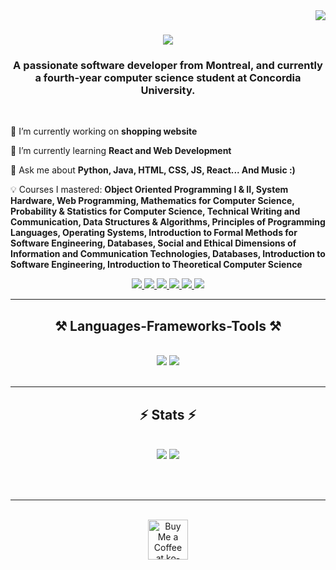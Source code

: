 <img align="right" src="https://visitor-badge.laobi.icu/badge?page_id=moemnml33.moemnml33" />

<h1 align="center">
    <img src="https://readme-typing-svg.herokuapp.com/?font=Righteous&size=35&center=true&vCenter=true&width=500&height=70&duration=4000&lines=Hi+There!+👋;+I'm+Moe+Booka!;" />
</h1>

<h3 align="center">A passionate software developer from Montreal, and currently a fourth-year computer science student at Concordia University.</h3>

<br/>

<div align="left">
 
 🔭 I’m currently working on **shopping website**
 
 🌱 I’m currently learning **React and Web Development**

 💬 Ask me about **Python, Java, HTML, CSS, JS, React... And Music :)**

 💡 Courses I mastered: **Object Oriented Programming I & II, System Hardware, Web Programming, Mathematics for Computer Science, Probability & Statistics for Computer Science, Technical Writing and Communication, Data Structures & Algorithms, Principles of Programming Languages, Operating Systems, Introduction to Formal Methods for Software Engineering, Databases, Social and Ethical Dimensions of Information and Communication Technologies, Databases, Introduction to Software Engineering, Introduction to Theoretical Computer Science**



 </div>
 
<div align="center"> 
    <a href="mailto:mhmdbkaili@hotmail.com">
        <img src="https://img.shields.io/badge/Microsoft_Outlook-0078D4?style=for-the-badge&logo=microsoft-outlook&logoColor=white" />
    </a>
    <a href="https://www.linkedin.com/in/mohamad-boukaili-9871b5211/" target="_blank">
        <img src="https://img.shields.io/badge/LinkedIn-0077B5?style=for-the-badge&logo=linkedin&logoColor=white" target="_blank" />
    </a>
    <a href="https://linktr.ee/moebooka33" target="_blank">
        <img src="https://img.shields.io/badge/linktree-39E09B?style=for-the-badge&logo=linktree&logoColor=white"/>
    </a>
    <a href="https://discordapp.com/users/moebooka33/" target="_blank">
        <img src="https://img.shields.io/badge/Discord-5865F2?style=for-the-badge&logo=discord&logoColor=white"/>
    </a>
    <a href="https://soundcloud.com/moebooka_music" target="_blank">
        <img src="https://img.shields.io/badge/SoundCloud-FF3300?style=for-the-badge&logo=soundcloud&logoColor=white"/> 
    </a>
    <a href="https://www.twitch.tv/moebooka_music" target="_blank">
        <img src="https://img.shields.io/badge/Twitch-9146FF?style=for-the-badge&logo=twitch&logoColor=white"/> 
    </a>
</div>

 <hr/>
 
<h2 align="center">⚒️ Languages-Frameworks-Tools ⚒️</h2>

<br/>

<div align="center">
    <img src="https://skillicons.dev/icons?i=java,python,react,html,css,js,bootstrap,php,mysql" />
    <img src="https://skillicons.dev/icons?i=c,clojure,eclipse,vscode,androidstudio,discord,github,git,ableton" /><br>
</div>

<br/>
<hr/>

<h2 align="center">⚡ Stats ⚡</h2>
<br>
<div align=center>
    <img src="https://github-readme-stats.vercel.app/api/top-langs/?username=moemnml33&layout=compact&theme=tokyonight&exclude_repo=github-readme-stats&border_radius=15&langs_count=6&size_weight=0.5&count_weight=0.5" />
    <img src="https://github-readme-stats.vercel.app/api?username=moemnml33&show_icons=true&theme=tokyonight&border_radius=15&rank_icon=github&hide=stars" />
    <br/>
    
</div>

<br/><br/>

<hr/>

<br/>

<div align="center">
<a href='https://ko-fi.com/moebooka33' target='_blank'><img height='64' style='border:0px;height:64px;' src='https://storage.ko-fi.com/cdn/kofi1.png?v=3' border='0' alt='Buy Me a Coffee at ko-fi.com' /></a>
</div>

<br/>
